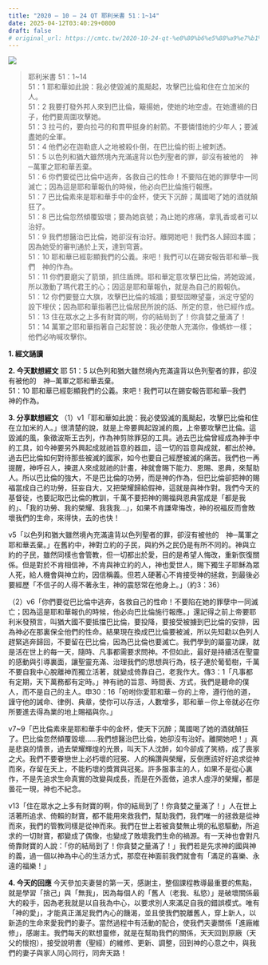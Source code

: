 ```yaml
---
title: "2020 – 10 – 24 QT 耶利米書 51：1~14"
date: 2025-04-12T03:40:29+0800
draft: false
# original_url: https://cmtc.tw/2020-10-24-qt-%e8%80%b6%e5%88%a9%e7%b1%b3%e6%9b%b8-51%ef%bc%9a114
---
```


![](/images/qt.jpg)
> 耶利米書 51：1\~14  
> 51：1 耶和華如此說：我必使毀滅的風颳起，攻擊巴比倫和住在立加米的人。  
> 51：2 我要打發外邦人來到巴比倫，簸揚她，使她的地空虛。在她遭禍的日子，他們要周圍攻擊她。  
> 51：3 拉弓的，要向拉弓的和貫甲挺身的射箭。不要憐惜她的少年人；要滅盡她的全軍。  
> 51：4 他們必在迦勒底人之地被殺仆倒，在巴比倫的街上被刺透。  
> 51：5 以色列和猶大雖然境內充滿違背以色列聖者的罪，卻沒有被他的　神─萬軍之耶和華丟棄。  
> 51：6 你們要從巴比倫中逃奔，各救自己的性命！不要陷在她的罪孽中一同滅亡；因為這是耶和華報仇的時候，他必向巴比倫施行報應。  
> 51：7 巴比倫素來是耶和華手中的金杯，使天下沉醉；萬國喝了她的酒就顛狂了。  
> 51：8 巴比倫忽然傾覆毀壞；要為她哀號；為止她的疼痛，拿乳香或者可以治好。  
> 51：9 我們想醫治巴比倫，她卻沒有治好。離開她吧！我們各人歸回本國；因為她受的審判通於上天，達到穹蒼。  
> 51：10 耶和華已經彰顯我們的公義。來吧！我們可以在錫安報告耶和華─我們　神的作為。  
> 51：11 你們要磨尖了箭頭，抓住盾牌。耶和華定意攻擊巴比倫，將她毀滅，所以激動了瑪代君王的心；因這是耶和華報仇，就是為自己的殿報仇。  
> 51：12 你們要豎立大旗，攻擊巴比倫的城牆；要堅固瞭望臺，派定守望的設下埋伏；因為耶和華指著巴比倫居民所說的話、所定的意，他已經作成。  
> 51：13 住在眾水之上多有財寶的啊，你的結局到了！你貪婪之量滿了！  
> 51：14 萬軍之耶和華指著自己起誓說：我必使敵人充滿你，像螞蚱一樣；他們必吶喊攻擊你。

**1. 經文誦讀**

**2.  今天默想經文**
耶 51：5 以色列和猶大雖然境內充滿違背以色列聖者的罪，卻沒有被他的　神─萬軍之耶和華丟棄。  
51：10 耶和華已經彰顯我們的公義。來吧！我們可以在錫安報告耶和華─我們　神的作為。

**3. 分享默想經文**
（1）v1「耶和華如此說：我必使毀滅的風颳起，攻擊巴比倫和住在立加米的人。」很清楚的說，就是上帝要興起毀滅的風，上帝要攻擊巴比倫。這毀滅的風，象徵波斯王古列，作為神剪除罪惡的工具。過去巴比倫曾經成為神手中的工具，如今神要另外興起成就祂旨意的器皿，這一切的旨意與成就，都出於神。過去巴比倫如何對待那些被滅的國家，如今也要自己經歷被滅的痛苦。我們也一再提醒，神呼召人，揀選人來成就祂的計畫，神就會賜下能力、恩賜、恩典，來幫助人。所以巴比倫的強大，不是巴比倫的功勞，而是神的作為，但巴比倫卻把神的賜福當成自己的功勞，狂妄自大，又把榮耀歸給假神，這就是與神作對。我們今天的基督徒，也要記取巴比倫的教訓，千萬不要把神的賜福與恩典當成是「都是我的」、「我的功勞、我的榮耀、我我我…」，如果不肯謙卑悔改，神的祝福反而會敗壞我們的生命，來得快，去的也快！

v5「以色列和猶大雖然境內充滿違背以色列聖者的罪，卻沒有被他的　神─萬軍之耶和華丟棄。」在舊約中，神對立約的子民，與約外之民仍是有所不同的。神與立約的子民，雖然同樣也會管教，但一切都出於愛，目的是希望人悔改，重新恢復關係。但是對於不肯相信神，不肯與神立約的人，神也愛世人，賜下獨生子耶穌為眾人死，給人機會與神立約，因信稱義。但若人硬著心不肯接受神的拯救，到最後必要經歷「不信子的人得不著永生，神的震怒常在他身上。」（約3：36）

（2）v6「你們要從巴比倫中逃奔，各救自己的性命！不要陷在她的罪孽中一同滅亡；因為這是耶和華報仇的時候，他必向巴比倫施行報應。」還記得之前上帝要耶利米發預言，叫猶大國不要抵擋巴比倫，要投降，要接受被擄到巴比倫的安排，因為神必在那裏保全他們的性命。結果現在換成巴比倫要被滅，所以先知勸以色列人趕緊逃奔歸回，不要留在巴比倫，因為巴比倫也要滅亡。我們學到的屬靈功課，就是活在世上的每一天，隨時、凡事都需要求問神。不但如此，最好是持續活在聖靈的感動與引導裏面，讓聖靈充滿、治理我們的思想與行為，枝子連於葡萄樹，千萬不要自我中心脫離神而獨立活著，就變成倚靠自己，老我作大。傳3：1「凡事都有定期，天下萬務都有定時。」神有祂的旨意、時間表、方式，我們是聽命的僕人，而不是自己的主人。申30：16「吩咐你愛耶和華－你的上帝，遵行他的道，謹守他的誡命、律例、典章，使你可以存活，人數增多，耶和華－你上帝就必在你所要進去得為業的地上賜福與你。」

v7\~9「巴比倫素來是耶和華手中的金杯，使天下沉醉；萬國喝了她的酒就顛狂了。巴比倫忽然傾覆毀壞……我們想醫治巴比倫，她卻沒有治好。離開她吧！」真是悲哀的情景，過去榮耀輝煌的光景，叫天下人沈醉，如今卻成了笑柄，成了喪家之犬。我們不要眷戀世上必朽壞的冠冕、人的稱讚與榮耀，反倒應該好好追求從神而來，存留在天上，不能朽壞的獎賞與冠冕。許多服事主的人，如果不是從心裏作，不是先追求生命真實的改變與成長，而是在外面做，追求人虛浮的榮耀，都是曇花一現，神也不紀念。

v13「住在眾水之上多有財寶的啊，你的結局到了！你貪婪之量滿了！」人在世上活著所追求、倚賴的財寶，都不能用來救我們，幫助我們，我們唯一的拯救是從神而來，我們的管教同樣是從神而來。我們在世上若被貪婪無止境的私慾驅動，所追求的一切財寶，都變成了偶像，也變成了敗壞我們生命的禍源。有一天神也會對凡倚靠財寶的人說：「你的結局到了！你貪婪之量滿了！」我們若是先求神的國與神的義，過一個以神為中心的生活方式，那麼在神面前我們就會有「滿足的喜樂、永遠的福樂！」

**4. 今天的回應**
今天參加夫妻營的第一天，感謝主，整個課程教導最重要的焦點，就是學習「捨己」與「無我」，因為每個人的「舊人（老我、私慾）」是破壞關係最大的殺手，因為老我就是以自我為中心，以要求別人來滿足自我的錯誤模式。唯有「神的愛」，才能真正滿足我們內心的饑渴，並且使我們脫離舊人，穿上新人，以新造的生命來愛我們的妻子。當然過程中有活動的配合，使我們夫妻關係「進廠維修」，感謝主。我們每天的默想靈修，就是在幫助我們的關係，天天回到原廠（天父的懷抱），接受說明書（聖經）的維修、更新、調整，回到神的心意之中，與我們的妻子與家人同心同行，同奔天路！

